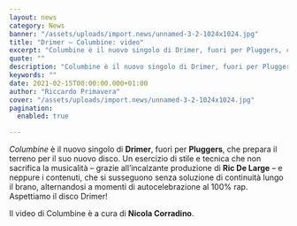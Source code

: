 ```yaml
---
layout: news
category: News
banner: "/assets/uploads/import.news/unnamed-3-2-1024x1024.jpg"
title: "Drimer – Columbine: video"
excerpt: "Columbine è il nuovo singolo di Drimer, fuori per Pluggers, che prepara il terreno per il suo nuovo disco. Un esercizio di stile e tecnica che non sacrifica la musicalità – grazie all’incalzante produzione di Ric De Large – e neppure i contenuti, che si susseguono senza soluzione di continuità lungo il brano, alternandosi a [&hellip"
quote: ""
description: "Columbine è il nuovo singolo di Drimer, fuori per Pluggers, che prepara il terreno per il suo nuovo disco. Un esercizio di stile e tecnica che non sacrifica la musicalità – grazie all’incalzante produzione di Ric De Large – e neppure i contenuti, che si susseguono senza soluzione di continuità lungo il brano, alternandosi a [&hellip"
keywords: ""
date: 2021-02-15T00:00:00.000+01:00
author: "Riccardo Primavera"
cover: "/assets/uploads/import.news/unnamed-3-2-1024x1024.jpg"
pagination:
  enabled: true

---
```


_Columbine_ è il nuovo singolo di **Drimer**, fuori per **Pluggers**, che prepara il terreno per il suo nuovo disco. Un esercizio di stile e tecnica che non sacrifica la musicalità – grazie all’incalzante produzione di **Ric De Large** – e neppure i contenuti, che si susseguono senza soluzione di continuità lungo il brano, alternandosi a momenti di autocelebrazione al 100% rap. Aspettiamo il disco Drimer!

Il video di Columbine è a cura di **Nicola Corradino**.
